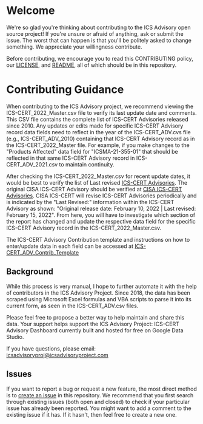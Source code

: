 # Welcome #

We're so glad you're thinking about contributing to the ICS Advisory open source project! If you're unsure or afraid of anything, ask or submit the issue. The worst that can happen is that you'll be politely asked to change something. We appreciate your willingness contribute.

Before contributing, we encourage you to read this CONTRIBUTING policy, our [LICENSE](LICENSE), and [README](README.md), all of which should be in this repository.

# Contributing Guidance #
When contributing to the ICS Advisory project, we recommend viewing the ICS-CERT_2022_Master.csv file to verify its last update date and comments. This CSV file contains the complete list of ICS-CERT Advisories released since 2010. Any updates or edits made for specific ICS-CERT Advisory record data fields need to reflect in the year of the ICS-CERT_ADV.cvs file (e.g., ICS-CERT_ADV_2010) containing that ICS-CERT Advisory record as in the ICS-CERT_2022_Master file. For example, if you make changes to the "Products Affected" data field for "ICSMA-21-355-01" that should be reflected in that same ICS-CERT Advisory record in ICS-CERT_ADV_2021.csv to maintain continuity.

After checking the ICS-CERT_2022_Master.csv for recent update dates, it would be best to verify the list of Last revised [ICS-CERT Advisories](https://docs.google.com/spreadsheets/d/1l8M1PdITIfUlL8r4weQ0PdPpOejccjp-r5kSuenceKs/edit?usp=sharing). The original CISA ICS-CERT Advisory should be verified at [CISA ICS-CERT Advisories](https://www.cisa.gov/uscert/ics/advisories?items_per_page=All). CISA ICS-CERT will revise ICS-CERT Advisories periodically and is indicated by the "Last Revised:" information within the ICS-CERT Advisory as shown: "Original release date: February 10, 2022 | Last revised: February 15, 2022". From here, you will have to investigate which section of the report has changed and update the respective data field for the specific ICS-CERT Advisory record in the ICS-CERT_2022_Master.csv.

The ICS-CERT Advisory Contribution template and instructions on how to enter/update data in each field can be accessed at [ICS-CERT_ADV_Contrib_Template](https://docs.google.com/spreadsheets/d/1Kbl8tSuEKLYPJJRJS_XN9_5JL1hhzOdcxblT3io7ULM/edit?usp=sharing)

## Background ##
While this process is very manual, I hope to further automate it with the help of contributors in the ICS Advisory Project. Since 2018, the data has been scraped using Microsoft Excel formulas and VBA scripts to parse it into its current form, as seen in the ICS-CERT_ADV.csv files.

Please feel free to propose a better way to help maintain and share this data. Your support helps support the ICS Advisory Project: ICS-CERT Advisory Dashboard currently built and hosted for free on Google Data Studio.

If you have questions, please email: icsadvisoryproj@icsadvisoryproject.com

## Issues ##
If you want to report a bug or request a new feature, the most direct method is to [create an issue](https://github.com/icsadvprj/ICS-Advisory-Project/issues) in this
repository. We recommend that you first search through existing issues (both open and closed) to check if your particular issue has already been reported. You might want to add a comment to the existing issue if it has. If it hasn't, then feel free to create a new one.
